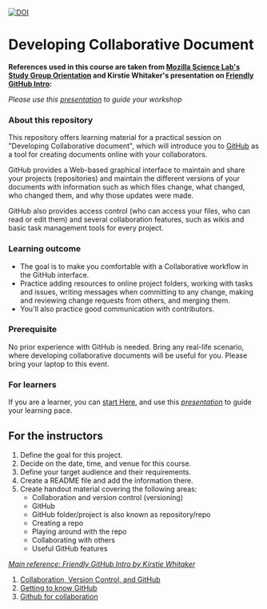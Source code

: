 [![DOI](https://zenodo.org/badge/172902067.svg)](https://zenodo.org/badge/latestdoi/172902067)

# Developing Collaborative Document

**References used in this course are taken from [Mozilla Science Lab's Study Group Orientation](https://mozillascience.github.io/study-group-orientation/) and Kirstie Whitaker's presentation on [Friendly GitHub Intro](https://github.com/KirstieJane/friendly-github-intro):**

*Please use this [presentation](https://docs.google.com/presentation/d/1_bmRZcLwQrUkVTAMvq7W_x4ML_aphSwVEnkLrDy-Fd4/edit?usp=sharing) to guide your workshop*

### About this repository

This repository offers learning material for a practical session on "Developing Collaborative document", which will introduce you to [GitHub](https://github.com/) as a tool for creating documents online with your collaborators.

GitHub provides a Web-based graphical interface to maintain and share your projects (repositories) and maintain the different versions of your documents with information such as which files change, what changed, who changed them, and why those updates were made. 

GitHub also provides access control (who can access your files, who can read or edit them) and several collaboration features, such as wikis and basic task management tools for every project.

### Learning outcome

- The goal is to make you comfortable with a Collaborative workflow in the GitHub interface. 
- Practice adding resources to online project folders, working with tasks and issues, writing messages when committing to any change, making and reviewing change requests from others, and merging them. 
- You'll also practice good communication with contributors.

### Prerequisite

No prior experience with GitHub is needed. Bring any real-life scenario, where developing collaborative documents will be useful for you. Please bring your laptop to this event.

### For learners

If you are a learner, you can [start Here](/lessons/1-collaborative-documentation.md), and use this *[presentation](https://docs.google.com/presentation/d/1_bmRZcLwQrUkVTAMvq7W_x4ML_aphSwVEnkLrDy-Fd4/edit?usp=sharing)* to guide your learning pace.

## For the instructors

1. Define the goal for this project.
1. Decide on the date, time, and venue for this course.
1. Define your target audience and their requirements.
1. Create a README file and add the information there.
1. Create handout material covering the following areas:
    * Collaboration and version control (versioning)
    * GitHub
    * GitHub folder/project is also known as repository/repo
    * Creating a repo
    * Playing around with the repo
    * Collaborating with others
    * Useful GitHub features

*[Main reference: Friendly GitHub Intro by Kirstie Whitaker](https://github.com/KirstieJane/friendly-github-intro)*

1. [Collaboration, Version Control, and GitHub](https://mozillascience.github.io/study-group-orientation/3.1-collab-vers-github.html)
1. [Getting to know GitHub](https://mozillascience.github.io/study-group-orientation/3.2-know-github.html)
1. [Github for collaboration](http://mozillascience.github.io/working-open-workshop/github_for_collaboration/)
